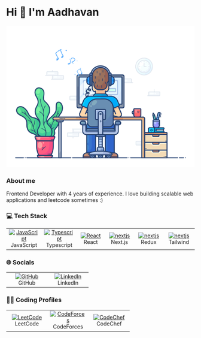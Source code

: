 Hi 👋 I'm Aadhavan
=========================

<img src="https://github.com/aadhavan-va/aadhavan-va/blob/main/Images/working.gif" alt='coder'/>

### About me
Frontend Developer with 4 years of experience. I love building scalable web applications and leetcode sometimes :)

### 💻 Tech Stack

<div>
  <table>
    <tr>
      <td align="center" width="96">
        <a href="https://developer.mozilla.org/en-US/docs/Web/JavaScript">
          <img src="https://raw.githubusercontent.com/danielcranney/readme-generator/main/public/icons/skills/javascript-colored.svg" width="48" height="48" alt="JavaScript" />
        </a>
        <br>JavaScript
      </td>
      <td align="center" width="96">
        <a href="https://www.typescriptlang.org/">
          <img src="https://github.com/danielcranney/profileme-dev/blob/main/public/icons/skills/typescript-colored.svg" width="48" height="48" alt="Typescript" />
        </a>
        <br>Typescript
      </td>
      <td align="center" width="96">
        <a href="https://reactjs.org/">
          <img src="https://raw.githubusercontent.com/danielcranney/readme-generator/main/public/icons/skills/react-colored.svg" width="48" height="48" alt="React" />
        </a>
        <br>React
      </td>
      <td align="center" width="96">
        <a href="https://nextjs.org/">
          <img src="https://github.com/danielcranney/profileme-dev/blob/main/public/icons/skills/nextjs-colored.svg" width="48" height="48" alt="nextjs" />
        </a>
        <br>Next.js
      </td>
      <td align="center" width="96">
        <a href="https://redux.js.org/">
          <img src="https://github.com/danielcranney/profileme-dev/blob/main/public/icons/skills/redux-colored.svg" width="48" height="48" alt="nextjs" />
        </a>
        <br>Redux
      </td>
      <td align="center" width="96">
        <a href="https://tailwindcss.com/">
          <img src="https://github.com/danielcranney/profileme-dev/blob/main/public/icons/skills/tailwindcss-colored.svg" width="48" height="48" alt="nextjs" />
        </a>
        <br>Tailwind
      </td>
    </tr>
  </table>
</div>

### 🌐 Socials
<div>
  <table>
    <tr>
      <td align="center" width="96">
        <a href="https://www.github.com/aadhavan-va" target="_blank" rel="noreferrer">
          <img src="https://raw.githubusercontent.com/danielcranney/readme-generator/main/public/icons/socials/github.svg" width="48" height="48" alt="GitHub" />
        </a>
        <br>GitHub
      </td>
      <td align="center" width="96">
        <a href="https://www.linkedin.com/in/aadhavan-va" target="_blank" rel="noreferrer">
          <img src="https://raw.githubusercontent.com/danielcranney/readme-generator/main/public/icons/socials/linkedin.svg" width="48" height="48" alt="LinkedIn" />
        </a>
        <br>LinkedIn
      </td>
    </tr>
  </table>
</div>

### 👨‍💻 Coding Profiles

<div>
  <table>
    <tr>
      <td align="center" width="96">
        <a href="https://leetcode.com/_Aadhavan_" target="_blank" rel="noreferrer">
          <img src="https://leetcode.com/_next/static/images/logo-ff2b712834cf26bf50a5de58ee27bcef.png" width="48" height="48" alt="LeetCode" />
        </a>
        <br>LeetCode
      </td>
      <td align="center" width="96">
        <a href="https://codeforces.com/profile/aadhavan_va" target="_blank" rel="noreferrer">
          <img src="https://cdn.iconscout.com/icon/free/png-256/free-code-forces-3628695-3029920.png" width="48" height="48" alt="CodeForces" />
        </a>
        <br>CodeForces
      </td>
      <td align="center" width="96">
        <a href="https://www.codechef.com/users/aadhavan_va" target="_blank" rel="noreferrer">
          <img src="https://cdn.codechef.com/images/cc-logo.svg" width="48" height="48" alt="CodeChef" />
        </a>
        <br>CodeChef
      </td>
    </tr>
  </table>
</div>

